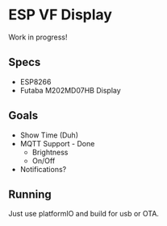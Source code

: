 # ESP VF Display
  Work in progress!

  ## Specs
  * ESP8266
  * Futaba M202MD07HB Display

  ## Goals
  * Show Time (Duh)
  * MQTT Support - Done
    * Brightness
    * On/Off
  * Notifications?


  ## Running
  Just use platformIO and build for usb or OTA.